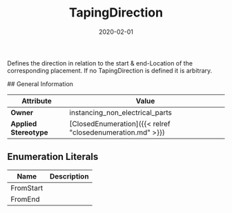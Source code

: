 ﻿---
title: TapingDirection
toc: false
type: specs
date: "2020-02-01"
draft: false
specification: VEC
version: 1.2.0
documentType: "Recommendation"
elementType: Class
classes:
  - TapingDirection
menu_name: vec-1.2.0
---
<p> Defines the direction in relation to the start&#160;&amp;&#160;end-Location of the corresponding placement. If no TapingDirection is defined it is arbitrary.      </p>
## General Information

| Attribute               | Value |
|-------------------------|-------|
| **Owner**               | instancing_non_electrical_parts |
| **Applied Stereotype**  | [ClosedEnumeration]({{< relref "closedenumeration.md" >}})<br/>  |

## Enumeration Literals
| Name          | **Description** |
|---------------|-----------------|
| FromStart |  |
| FromEnd |  |
